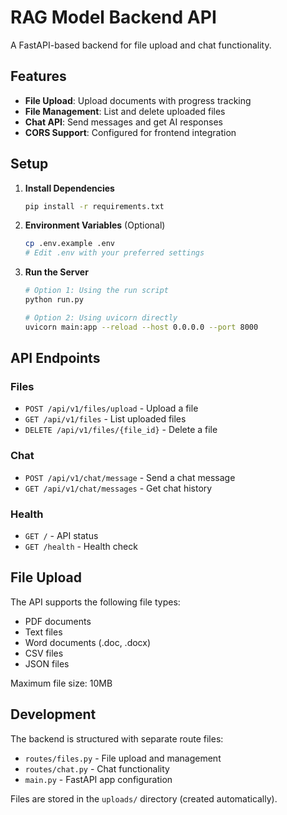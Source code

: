 # RAG Model Backend API

A FastAPI-based backend for file upload and chat functionality.

## Features

- **File Upload**: Upload documents with progress tracking
- **File Management**: List and delete uploaded files
- **Chat API**: Send messages and get AI responses
- **CORS Support**: Configured for frontend integration

## Setup

1. **Install Dependencies**
   ```bash
   pip install -r requirements.txt
   ```

2. **Environment Variables** (Optional)
   ```bash
   cp .env.example .env
   # Edit .env with your preferred settings
   ```

3. **Run the Server**
   ```bash
   # Option 1: Using the run script
   python run.py
   
   # Option 2: Using uvicorn directly
   uvicorn main:app --reload --host 0.0.0.0 --port 8000
   ```

## API Endpoints

### Files
- `POST /api/v1/files/upload` - Upload a file
- `GET /api/v1/files` - List uploaded files
- `DELETE /api/v1/files/{file_id}` - Delete a file

### Chat
- `POST /api/v1/chat/message` - Send a chat message
- `GET /api/v1/chat/messages` - Get chat history

### Health
- `GET /` - API status
- `GET /health` - Health check

## File Upload

The API supports the following file types:
- PDF documents
- Text files
- Word documents (.doc, .docx)
- CSV files
- JSON files

Maximum file size: 10MB

## Development

The backend is structured with separate route files:
- `routes/files.py` - File upload and management
- `routes/chat.py` - Chat functionality
- `main.py` - FastAPI app configuration

Files are stored in the `uploads/` directory (created automatically).

